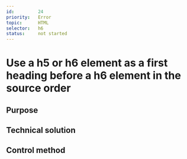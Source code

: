 ```yaml
---
id:         24
priority:   Error
topic:      HTML
selector:   h6
status:     not started
---
```


# Use a h5 or h6 element as a first heading before a h6 element in the source order

## Purpose

## Technical solution

## Control method


